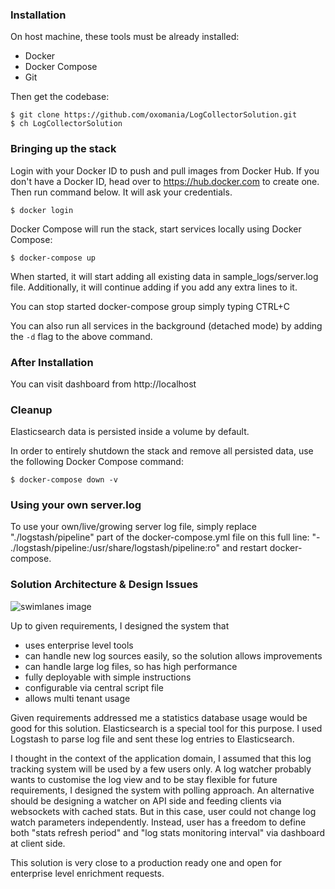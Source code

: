 ### Installation

On host machine, these tools must be already installed:
- Docker
- Docker Compose
- Git

Then get the codebase:

```console
$ git clone https://github.com/oxomania/LogCollectorSolution.git
$ ch LogCollectorSolution
```

### Bringing up the stack

Login with your Docker ID to push and pull images from Docker Hub. If you don't have a Docker ID, head over to https://hub.docker.com to create one. Then run command below. It will ask your credentials.

```console
$ docker login
```

Docker Compose will run the stack, start services locally using Docker Compose:

```console
$ docker-compose up
```

When started, it will start adding all existing data in sample_logs/server.log file. Additionally, it will continue adding if you add any extra lines to it.

You can stop started docker-compose group simply typing CTRL+C

You can also run all services in the background (detached mode) by adding the `-d` flag to the above command.

### After Installation

You can visit dashboard from http://localhost


### Cleanup

Elasticsearch data is persisted inside a volume by default.

In order to entirely shutdown the stack and remove all persisted data, use the following Docker Compose command:

```console
$ docker-compose down -v
```

### Using your own server.log

To use your own/live/growing server log file, simply replace "./logstash/pipeline" part of the docker-compose.yml file 
on this full line: "- ./logstash/pipeline:/usr/share/logstash/pipeline:ro" and restart docker-compose.

### Solution Architecture & Design Issues

![swimlanes image](https://static.swimlanes.io/2ad37bc71958c836a9779760509eda4a.png)

Up to given requirements, I designed the system that 
* uses enterprise level tools
* can handle new log sources easily, so the solution allows improvements
* can handle large log files, so has high performance
* fully deployable with simple instructions
* configurable via central script file
* allows multi tenant usage

Given requirements addressed me a statistics database usage would be good for this solution.
Elasticsearch is a special tool for this purpose. I used Logstash to parse log file and sent these log entries to Elasticsearch.

I thought in the context of the application domain, I assumed that this log tracking system will be used by a few users only.
A log watcher probably wants to customise the log view and to be stay flexible for future requirements, I designed the system with polling approach.
An alternative should be designing a watcher on API side and feeding clients via websockets with cached stats. But in this case, user could not change log watch parameters independently.
Instead, user has a freedom to define both "stats refresh period" and "log stats monitoring interval" via dashboard at client side.

This solution is very close to a production ready one and open for enterprise level enrichment requests. 




